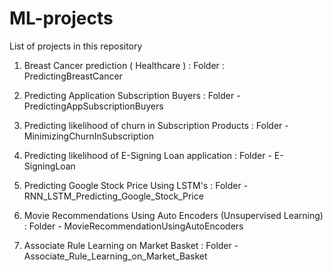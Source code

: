 # ML-projects

List of projects in this repository

1) Breast Cancer prediction ( Healthcare ) : Folder : PredictingBreastCancer

2) Predicting Application Subscription Buyers : Folder - PredictingAppSubscriptionBuyers

3) Predicting likelihood of churn in Subscription Products : Folder - MinimizingChurnInSubscription

4) Predicting likelihood of E-Signing Loan application :  Folder - E-SigningLoan
 
5) Predicting Google Stock Price Using LSTM's : Folder - RNN_LSTM_Predicting_Google_Stock_Price

6) Movie Recommendations Using Auto Encoders (Unsupervised Learning) : Folder - MovieRecommendationUsingAutoEncoders

7) Associate Rule Learning on Market Basket : Folder - Associate_Rule_Learning_on_Market_Basket
